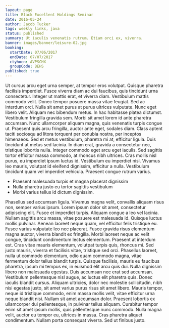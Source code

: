 ```yaml
---
layout: page
title: Black Excellent Holdings Seminar
date: 2016-05-24
author: Jacob Tucker
tags: weekly links, java
status: published
summary: Ut iaculis venenatis rutrum. Etiam orci ex, viverra.
banner: images/banner/leisure-02.jpg
booking:
  startDate: 07/06/2017
  endDate: 07/07/2017
  ctyhocn: AVPSCHX
  groupCode: BEHS
published: true
---
```

Ut cursus arcu eget urna semper, at tempor eros volutpat. Quisque pharetra facilisis imperdiet. Fusce viverra diam ac dui faucibus, quis tincidunt urna consectetur. Integer ut mattis erat, et viverra diam. Vestibulum mattis commodo velit. Donec tempor posuere massa vitae feugiat. Sed ac interdum orci. Nulla sit amet purus at purus ultrices vulputate. Nunc eget libero velit. Aliquam nec bibendum metus. In hac habitasse platea dictumst. Vestibulum fringilla gravida sem. Morbi sit amet lorem id ante pharetra accumsan. Nunc ullamcorper aliquam magna, quis venenatis turpis congue ut. Praesent quis arcu fringilla, auctor ante eget, sodales diam. Class aptent taciti sociosqu ad litora torquent per conubia nostra, per inceptos himenaeos.
Sed et metus vestibulum, pharetra mi at, efficitur ligula. Duis tincidunt at metus sed lacinia. In diam erat, gravida a consectetur nec, tristique lobortis nulla. Integer commodo eget arcu eget iaculis. Sed sagittis tortor efficitur massa commodo, at rhoncus nibh ultrices. Cras mollis nisl purus, eu imperdiet ipsum luctus id. Vestibulum eu imperdiet nisl. Vivamus leo mauris, volutpat id eleifend dignissim, efficitur a nulla. Vestibulum tincidunt quam vel imperdiet vehicula. Praesent congue rutrum varius.

* Praesent malesuada turpis et magna placerat dignissim
* Nulla pharetra justo eu tortor sagittis vestibulum
* Morbi varius tellus id dictum dignissim.

Phasellus sed accumsan ligula. Vivamus magna velit, convallis aliquam risus non, semper varius ipsum. Lorem ipsum dolor sit amet, consectetur adipiscing elit. Fusce et imperdiet turpis. Aliquam congue a leo vel lacinia. Nullam sagittis arcu massa, vitae posuere est malesuada id. Quisque luctus mollis pulvinar. Aenean laoreet neque quam, vel efficitur felis tristique eu. Fusce varius vulputate leo nec placerat. Fusce gravida risus elementum magna auctor, viverra blandit ex fringilla. Morbi laoreet neque ac velit congue, tincidunt condimentum lectus elementum. Praesent at interdum est. Cras vitae mauris elementum, volutpat turpis quis, rhoncus mi.
Sed justo mauris, viverra et facilisis vitae, tristique sed orci. Phasellus laoreet, nulla ut commodo elementum, odio quam commodo magna, vitae fermentum dolor tellus blandit turpis. Quisque facilisis, mauris eu faucibus pharetra, ipsum mi tempus ex, in euismod elit arcu quis dui. Nulla dignissim libero non malesuada egestas. Duis accumsan nec erat sed accumsan. Vestibulum pellentesque nisl augue, ac luctus elit pharetra quis. Donec iaculis blandit cursus. Aliquam ultricies, dolor nec molestie sollicitudin, nibh nisi egestas justo, sit amet varius purus risus sit amet libero. Mauris tempor, neque id tristique commodo, enim massa mollis velit, vitae efficitur urna neque blandit nisi. Nullam sit amet accumsan dolor. Praesent lobortis ex ullamcorper dui pellentesque, in pulvinar tellus aliquam. Curabitur tempor enim sit amet ipsum mollis, quis pellentesque nunc commodo. Nulla magna velit, auctor eu tempor eu, ultrices in massa. Cras pharetra aliquet condimentum. Nullam porta consequat viverra. Sed ut finibus justo.
